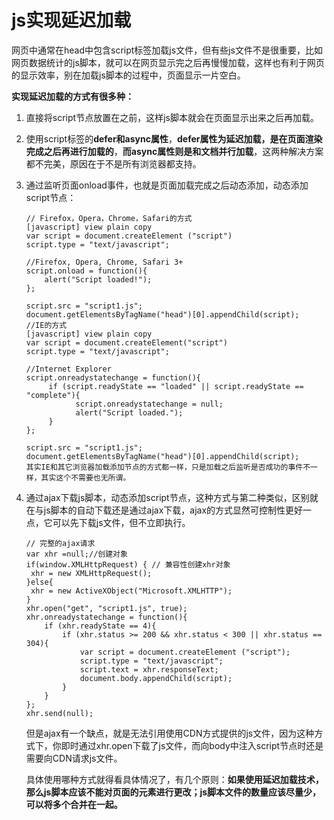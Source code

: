 # js实现延迟加载

网页中通常在head中包含script标签加载js文件，但有些js文件不是很重要，比如网页数据统计的js脚本，就可以在网页显示完之后再慢慢加载，这样也有利于网页的显示效率，别在加载js脚本的过程中，页面显示一片空白。

**实现延迟加载的方式有很多种：**

1. 直接将script节点放置在</body>之前，这样js脚本就会在页面显示出来之后再加载。

2. 使用script标签的**defer和async属性**，**defer属性为延迟加载，是在页面渲染完成之后再进行加载的**，**而async属性则是和文档并行加载**，这两种解决方案都不完美，原因在于不是所有浏览器都支持。

3. 通过监听页面onload事件，也就是页面加载完成之后动态添加，动态添加script节点：

   ```
   // Firefox，Opera，Chrome，Safari的方式
   [javascript] view plain copy
   var script = document.createElement ("script")  
   script.type = "text/javascript";  
     
   //Firefox, Opera, Chrome, Safari 3+  
   script.onload = function(){  
       alert("Script loaded!");  
   };  
     
   script.src = "script1.js";  
   document.getElementsByTagName("head")[0].appendChild(script);  
   //IE的方式
   [javascript] view plain copy
   var script = document.createElement("script")  
   script.type = "text/javascript";  
     
   //Internet Explorer  
   script.onreadystatechange = function(){  
        if (script.readyState == "loaded" || script.readyState == "complete"){  
              script.onreadystatechange = null;  
              alert("Script loaded.");  
        }  
   };  
     
   script.src = "script1.js";  
   document.getElementsByTagName("head")[0].appendChild(script);  
   其实IE和其它浏览器加载添加节点的方式都一样，只是加载之后监听是否成功的事件不一样，其实这个不需要也无所谓。
   ```

4. 通过ajax下载js脚本，动态添加script节点，这种方式与第二种类似，区别就在与js脚本的自动下载还是通过ajax下载，ajax的方式显然可控制性更好一点，它可以先下载js文件，但不立即执行。

   ```
   // 完整的ajax请求
   var xhr =null;//创建对象  
   if(window.XMLHttpRequest) { // 兼容性创建xhr对象
   	xhr = new XMLHttpRequest(); 
   }else{
   	xhr = new ActiveXObject("Microsoft.XMLHTTP");
   }
   xhr.open("get", "script1.js", true);  
   xhr.onreadystatechange = function(){  
       if (xhr.readyState == 4){  
           if (xhr.status >= 200 && xhr.status < 300 || xhr.status == 304){  
               var script = document.createElement ("script");  
               script.type = "text/javascript";  
               script.text = xhr.responseText;  
               document.body.appendChild(script);  
           }  
       }  
   };  
   xhr.send(null); 
   ```

   但是ajax有一个缺点，就是无法引用使用CDN方式提供的js文件，因为这种方式下，你即时通过xhr.open下载了js文件，而向body中注入script节点时还是需要向CDN请求js文件。

   具体使用哪种方式就得看具体情况了，有几个原则：**如果使用延迟加载技术，那么js脚本应该不能对页面的元素进行更改；js脚本文件的数量应该尽量少，可以将多个合并在一起。**

